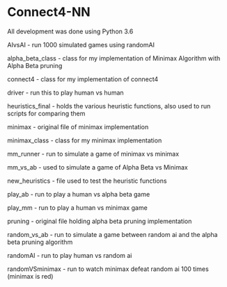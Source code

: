 # Connect4-NN
All development was done using Python 3.6

AIvsAI - run 1000 simulated games using randomAI

alpha_beta_class - class for my implementation of Minimax Algorithm with Alpha Beta pruning

connect4 - class for my implementation of connect4

driver - run this to play human vs human

heuristics_final - holds the various heuristic functions, also used to run scripts for comparing them 

minimax - original file of minimax implementation 

minimax_class - class for my minimax implementation 

mm_runner - run to simulate a game of minimax vs minimax 

mm_vs_ab - used to simulate a game of Alpha Beta vs Minimax

new_heuristics - file used to test the heuristic functions

play_ab - run to play a human vs alpha beta game 

play_mm - run to play a human vs minimax game

pruning - original file holding alpha beta pruning implementation 

random_vs_ab - run to simulate a game between random ai and the alpha beta pruning algorithm

randomAI - run to play human vs random ai 

randomVSminimax - run to watch minimax defeat random ai 100 times (minimax is red)
  

